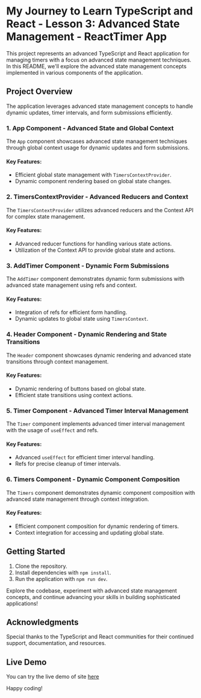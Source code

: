 # My Journey to Learn TypeScript and React - Lesson 3: Advanced State Management - ReactTimer App

This project represents an advanced TypeScript and React application for managing timers with a focus on advanced state management techniques. In this README, we'll explore the advanced state management concepts implemented in various components of the application.

## Project Overview

The application leverages advanced state management concepts to handle dynamic updates, timer intervals, and form submissions efficiently.

### 1. **App Component - Advanced State and Global Context**

The `App` component showcases advanced state management techniques through global context usage for dynamic updates and form submissions.

#### Key Features:

- Efficient global state management with `TimersContextProvider`.
- Dynamic component rendering based on global state changes.

### 2. **TimersContextProvider - Advanced Reducers and Context**

The `TimersContextProvider` utilizes advanced reducers and the Context API for complex state management.

#### Key Features:

- Advanced reducer functions for handling various state actions.
- Utilization of the Context API to provide global state and actions.

### 3. **AddTimer Component - Dynamic Form Submissions**

The `AddTimer` component demonstrates dynamic form submissions with advanced state management using refs and context.

#### Key Features:

- Integration of refs for efficient form handling.
- Dynamic updates to global state using `TimersContext`.

### 4. **Header Component - Dynamic Rendering and State Transitions**

The `Header` component showcases dynamic rendering and advanced state transitions through context management.

#### Key Features:

- Dynamic rendering of buttons based on global state.
- Efficient state transitions using context actions.

### 5. **Timer Component - Advanced Timer Interval Management**

The `Timer` component implements advanced timer interval management with the usage of `useEffect` and refs.

#### Key Features:

- Advanced `useEffect` for efficient timer interval handling.
- Refs for precise cleanup of timer intervals.

### 6. **Timers Component - Dynamic Component Composition**

The `Timers` component demonstrates dynamic component composition with advanced state management through context integration.

#### Key Features:

- Efficient component composition for dynamic rendering of timers.
- Context integration for accessing and updating global state.

## Getting Started

1. Clone the repository.
2. Install dependencies with `npm install`.
3. Run the application with `npm run dev`.

Explore the codebase, experiment with advanced state management concepts, and continue advancing your skills in building sophisticated applications!

## Acknowledgments

Special thanks to the TypeScript and React communities for their continued support, documentation, and resources.

## Live Demo

You can try the live demo of site [here](https://react-ts-adv-state.netlify.app/)

Happy coding!
